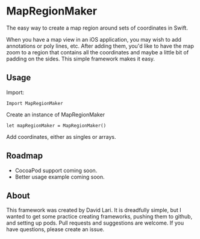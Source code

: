# MapRegionMaker
The easy way to create a map region around sets of coordinates in Swift.

When you have a map view in an iOS application, you may wish to add annotations or poly lines, etc. After adding them, you'd like to have the map zoom to a region that contains all the coordinates and maybe a little bit of padding on the sides. This simple framework makes it easy.

## Usage

Import:

```
Import MapRegionMaker
```

Create an instance of MapRegionMaker

```
let mapRegionMaker = MapRegionMaker()
```

Add coordinates, either as singles or arrays.

## Roadmap

* CocoaPod support coming soon.
* Better usage example coming soon.

## About

This framework was created by David Lari. It is dreadfully simple, but I wanted to get some practice creating frameworks, pushing them to github, and setting up pods. Pull requests and suggestions are welcome. If you have questions, please create an issue.
